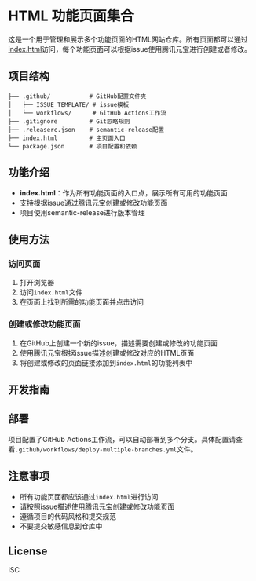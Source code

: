 # HTML 功能页面集合

这是一个用于管理和展示多个功能页面的HTML网站仓库。所有页面都可以通过[index.html](https://html.0human.website/index.html)访问，每个功能页面可以根据issue使用腾讯元宝进行创建或者修改。

## 项目结构

```
├── .github/           # GitHub配置文件夹
│   ├── ISSUE_TEMPLATE/ # issue模板
│   └── workflows/      # GitHub Actions工作流
├── .gitignore         # Git忽略规则
├── .releaserc.json    # semantic-release配置
├── index.html         # 主页面入口
└── package.json       # 项目配置和依赖
```

## 功能介绍

- **index.html**：作为所有功能页面的入口点，展示所有可用的功能页面
- 支持根据issue通过腾讯元宝创建或修改功能页面
- 项目使用semantic-release进行版本管理

## 使用方法

### 访问页面

1. 打开浏览器
2. 访问`index.html`文件
3. 在页面上找到所需的功能页面并点击访问

### 创建或修改功能页面

1. 在GitHub上创建一个新的issue，描述需要创建或修改的功能页面
2. 使用腾讯元宝根据issue描述创建或修改对应的HTML页面
3. 将创建或修改的页面链接添加到`index.html`的功能列表中

## 开发指南

## 部署

项目配置了GitHub Actions工作流，可以自动部署到多个分支。具体配置请查看`.github/workflows/deploy-multiple-branches.yml`文件。

## 注意事项

- 所有功能页面都应该通过`index.html`进行访问
- 请按照issue描述使用腾讯元宝创建或修改功能页面
- 遵循项目的代码风格和提交规范
- 不要提交敏感信息到仓库中

## License

ISC